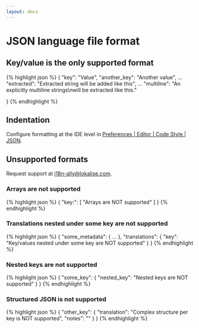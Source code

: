 ```yaml
---
layout: docs
---
```


# JSON language file format

## Key/value is the only supported format

{% highlight json %}
{
    "key": "Value",
    "another_key": "Another value",
    ...
    "extracted": "Extracted string will be added like this",
    ...
    "multiline": "An explicitly multiline strings\nwill be extracted like this."

}
{% endhighlight %}

## Indentation

Configure formatting at the IDE level in <a href="phpstorm://settings?name=Editor--Code+Style--JSON">Preferences | Editor | Code Style | JSON</a>.

## Unsupported formats

Request support at <a href="mailto:i18n-ally@lokalise.com">i18n-ally@lokalise.com</a>.

### Arrays are not supported

{% highlight json %}
{
    "key:": [
        "Arrays are NOT supported"
    ]
}
{% endhighlight %}

### Translations nested under some key are not supported

{% highlight json %}
{
    "some_metadata": {
        ...
    },
    "translations": {
        "key": "Key/values nested under some key are NOT supported"
    }
}
{% endhighlight %}

### Nested keys are not supported

{% highlight json %}
{
    "some_key": {
        "nested_key": "Nested keys are NOT supported"
    }
}
{% endhighlight %}

### Structured JSON is not supported

{% highlight json %}
{
    "other_key": {
        "translation": "Complex structure per key is NOT supported",
        "notes": ""
    }
}
{% endhighlight %}
